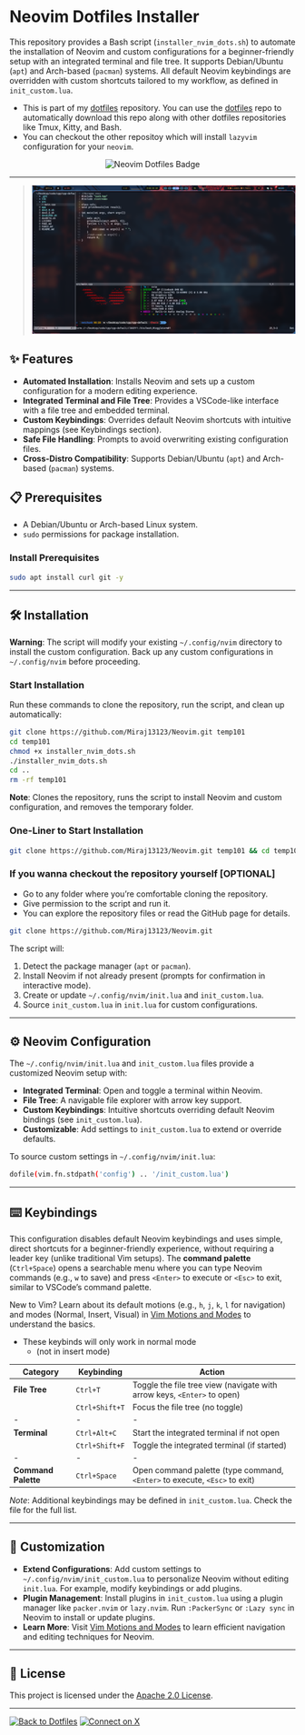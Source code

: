 # Neovim Dotfiles Installer

This repository provides a Bash script (`installer_nvim_dots.sh`) to automate the installation of Neovim and custom configurations for a beginner-friendly setup with an integrated terminal and file tree. It supports Debian/Ubuntu (`apt`) and Arch-based (`pacman`) systems. All default Neovim keybindings are overridden with custom shortcuts tailored to my workflow, as defined in `init_custom.lua`.

- This is part of my [dotfiles](https://github.com/Miraj13123/dotfiles) repository. You can use the [dotfiles](https://github.com/Miraj13123/dotfiles) repo to automatically download this repo along with other dotfiles repositories like Tmux, Kitty, and Bash.
- You can checkout the other repositoy which will install `lazyvim` configuration for your `neovim`.

<!-- 
<p align="center">
  <img src="https://raw.githubusercontent.com/neovim/neovim.github.io/master/logos/neovim-logo-300x87.png" alt="Neovim Dotfiles Badge" width="300"/>
</p>
-->
<p align="center">
  <img src="https://img.shields.io/badge/Neovim-Dotfiles-181717?style=flat-square&logo=neovim" alt="Neovim Dotfiles Badge" width="300"/>
</p>

---

>![Screenshot of Neovim Config](source/image.png)
## ✨ Features

- **Automated Installation**: Installs Neovim and sets up a custom configuration for a modern editing experience.
- **Integrated Terminal and File Tree**: Provides a VSCode-like interface with a file tree and embedded terminal.
- **Custom Keybindings**: Overrides default Neovim shortcuts with intuitive mappings (see Keybindings section).
- **Safe File Handling**: Prompts to avoid overwriting existing configuration files.
- **Cross-Distro Compatibility**: Supports Debian/Ubuntu (`apt`) and Arch-based (`pacman`) systems.

## 📋 Prerequisites

- A Debian/Ubuntu or Arch-based Linux system.
- `sudo` permissions for package installation.

### Install Prerequisites
```bash
sudo apt install curl git -y
```

---

## 🛠️ Installation

**Warning**: The script will modify your existing `~/.config/nvim` directory to install the custom configuration. Back up any custom configurations in `~/.config/nvim` before proceeding.

### Start Installation
Run these commands to clone the repository, run the script, and clean up automatically:
```bash
git clone https://github.com/Miraj13123/Neovim.git temp101
cd temp101
chmod +x installer_nvim_dots.sh
./installer_nvim_dots.sh
cd ..
rm -rf temp101
```
**Note**: Clones the repository, runs the script to install Neovim and custom configuration, and removes the temporary folder.

### One-Liner to Start Installation
```bash
git clone https://github.com/Miraj13123/Neovim.git temp101 && cd temp101 && chmod +x installer_nvim_dots.sh && ./installer_nvim_dots.sh && cd .. && rm -rf temp101
```

### If you wanna checkout the repository yourself [OPTIONAL]
- Go to any folder where you’re comfortable cloning the repository.
- Give permission to the script and run it.
- You can explore the repository files or read the GitHub page for details.
```bash
git clone https://github.com/Miraj13123/Neovim.git
```

The script will:
1. Detect the package manager (`apt` or `pacman`).
2. Install Neovim if not already present (prompts for confirmation in interactive mode).
3. Create or update `~/.config/nvim/init.lua` and `init_custom.lua`.
4. Source `init_custom.lua` in `init.lua` for custom configurations.

---

## ⚙️ Neovim Configuration

The `~/.config/nvim/init.lua` and `init_custom.lua` files provide a customized Neovim setup with:
- **Integrated Terminal**: Open and toggle a terminal within Neovim.
- **File Tree**: A navigable file explorer with arrow key support.
- **Custom Keybindings**: Intuitive shortcuts overriding default Neovim bindings (see `init_custom.lua`).
- **Customizable**: Add settings to `init_custom.lua` to extend or override defaults.

To source custom settings in `~/.config/nvim/init.lua`:
```bash
dofile(vim.fn.stdpath('config') .. '/init_custom.lua')
```

---

## ⌨️ Keybindings

This configuration disables default Neovim keybindings and uses simple, direct shortcuts for a beginner-friendly experience, without requiring a leader key (unlike traditional Vim setups). The **command palette** (`Ctrl+Space`) opens a searchable menu where you can type Neovim commands (e.g., `w` to save) and press `<Enter>` to execute or `<Esc>` to exit, similar to VSCode’s command palette.

New to Vim? Learn about its default motions (e.g., `h`, `j`, `k`, `l` for navigation) and modes (Normal, Insert, Visual) in [Vim Motions and Modes](docs/vim_motions_modes.md) to understand the basics.

- These keybinds will only work in normal mode 
  - (not in insert mode)

| **Category**         | **Keybinding**            | **Action**                              |
|----------------------|---------------------------|-----------------------------------------|
| **File Tree**        | `Ctrl+T`                 | Toggle the file tree view (navigate with arrow keys, `<Enter>` to open) |
|                      | `Ctrl+Shift+T`           | Focus the file tree (no toggle)         |
| -                    | -                        | -                                       |
| **Terminal**         | `Ctrl+Alt+C`             | Start the integrated terminal if not open |
|                      | `Ctrl+Shift+F`           | Toggle the integrated terminal (if started) |
| -                    | -                        | -                                       |
| **Command Palette**  | `Ctrl+Space`             | Open command palette (type command, `<Enter>` to execute, `<Esc>` to exit) |

*Note*: Additional keybindings may be defined in `init_custom.lua`. Check the file for the full list.

---

## 📝 Customization

- **Extend Configurations**: Add custom settings to `~/.config/nvim/init_custom.lua` to personalize Neovim without editing `init.lua`. For example, modify keybindings or add plugins.
- **Plugin Management**: Install plugins in `init_custom.lua` using a plugin manager like `packer.nvim` or `lazy.nvim`. Run `:PackerSync` or `:Lazy sync` in Neovim to install or update plugins.
- **Learn More**: Visit [Vim Motions and Modes](docs/vim_motions_modes.md) to learn efficient navigation and editing techniques for Neovim.

---

## 📜 License

This project is licensed under the [Apache 2.0 License](LICENSE).

---

[![Back to Dotfiles](https://img.shields.io/badge/Back_to_Dotfiles-181717?style=flat-square&logo=github)](https://github.com/Miraj13123/dotfiles)
[![Connect on X](https://img.shields.io/badge/Connect_on_X-1DA1F2?style=flat-square&logo=x)](https://x.com/Mahmudul__Miraj)